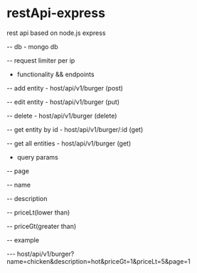 # restApi-express
rest api based on node.js express

-- db - mongo db

-- request limiter per ip


- functionality && endpoints

-- add entity - host/api/v1/burger (post)

-- edit entity - host/api/v1/burger (put)

-- delete - host/api/v1/burger (delete)


-- get entity by id - host/api/v1/burger/:id (get) 

-- get all entities - host/api/v1/burger (get) 

   - query params
   
   -- page
   
   -- name
   
   -- description
   
   -- priceLt(lower than)
   
   -- priceGt(greater than)
   
   
   -- example
   
   --- host/api/v1/burger?name=chicken&description=hot&priceGt=1&priceLt=5&page=1
   



